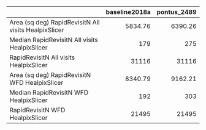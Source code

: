 |                                                      |   baseline2018a |   pontus_2489 |
|:-----------------------------------------------------|----------------:|--------------:|
| Area (sq deg) RapidRevisitN All visits HealpixSlicer |         5834.76 |       6390.26 |
| Median RapidRevisitN All visits HealpixSlicer        |          179    |        275    |
| RapidRevisitN All visits HealpixSlicer               |        31116    |      31116    |
| Area (sq deg) RapidRevisitN WFD HealpixSlicer        |         8340.79 |       9162.21 |
| Median RapidRevisitN WFD HealpixSlicer               |          192    |        303    |
| RapidRevisitN WFD HealpixSlicer                      |        21495    |      21495    |
